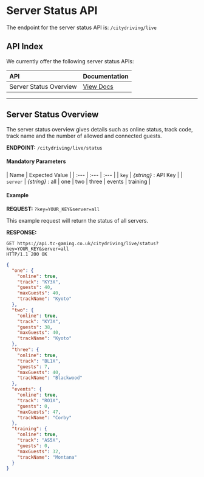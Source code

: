 # Server Status API

The endpoint for the server status API is: `/citydriving/live`

## API Index

We currently offer the following server status APIs:

| API | Documentation |
| :--- | :--- |
| Server Status Overview | [View Docs](#server-status-overview) |

---

## Server Status Overview

The server status overview gives details such as online status, track code, track name and the number of allowed and connected guests.

**ENDPOINT:** `/citydriving/live/status`

#### Mandatory Parameters

| Name | Expected Value |
| :--- | :--- | :--- |
| `key` | _{string}_ : API Key |
| `server` | _{string}_ : all &#124; one &#124; two &#124; three &#124; events &#124; training |

#### Example

**REQUEST:** `?key=YOUR_KEY&server=all`

This example request will return the status of all servers.

**RESPONSE:**
```shell
GET https://api.tc-gaming.co.uk/citydriving/live/status?key=YOUR_KEY&server=all
HTTP/1.1 200 OK
```
```json
{
  "one": {
    "online": true,
    "track": "KY3X",
    "guests": 40,
    "maxGuests": 40,
    "trackName": "Kyoto"
  },
  "two": {
    "online": true,
    "track": "KY3X",
    "guests": 38,
    "maxGuests": 40,
    "trackName": "Kyoto"
  },
  "three": {
    "online": true,
    "track": "BL1X",
    "guests": 7,
    "maxGuests": 40,
    "trackName": "Blackwood"
  },
  "events": {
    "online": true,
    "track": "RO1X",
    "guests": 0,
    "maxGuests": 47,
    "trackName": "Corby"
  },
  "training": {
    "online": true,
    "track": "AS5X",
    "guests": 0,
    "maxGuests": 32,
    "trackName": "Montana"
  }
}
```